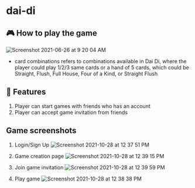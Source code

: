 # dai-di

## 🎮 How to play the game

![Screenshot 2021-06-26 at 9 20 04 AM](https://user-images.githubusercontent.com/79516853/123497367-b4e3d780-d65f-11eb-8e16-259b9ac854e3.png)

- card combinations refers to combinations available in Dai Di, where the player could play 1/2/3 same cards or a hand of 5 cards, which could be Straight, Flush, Full House, Four of a Kind, or Straight Flush

## 🍉 Features

1. Player can start games with friends who has an account
2. Player can accept game invitation from friends

## Game screenshots
1. Login/Sign Up 
![Screenshot 2021-10-28 at 12 37 51 PM](https://user-images.githubusercontent.com/79516853/139324286-86e021b8-bb2e-4fbb-88d0-1c5be87db96b.png)

2. Game creation page
![Screenshot 2021-10-28 at 12 39 15 PM](https://user-images.githubusercontent.com/79516853/139324314-2d859c28-dab5-42e0-88af-e060d450fb06.png)

3. Join game invitation
![Screenshot 2021-10-28 at 12 39 59 PM](https://user-images.githubusercontent.com/79516853/139324349-92bcc478-4841-49dc-8c25-332569270d34.png)

4. Play game
![Screenshot 2021-10-28 at 12 38 38 PM](https://user-images.githubusercontent.com/79516853/139324297-32fd8b03-a971-4dc1-bead-210238d31979.png)

